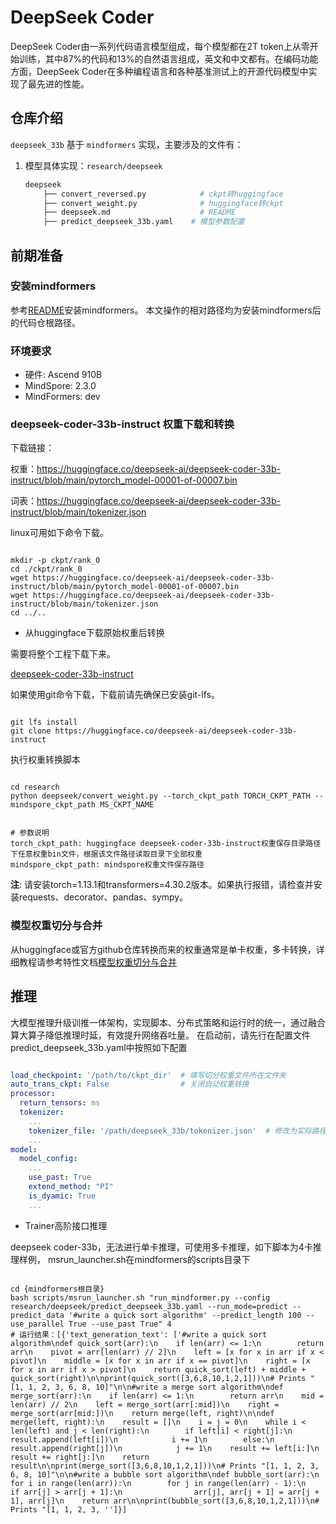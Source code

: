 # DeepSeek Coder

DeepSeek Coder由一系列代码语言模型组成，每个模型都在2T token上从零开始训练，其中87%的代码和13%的自然语言组成，英文和中文都有。在编码功能方面，DeepSeek Coder在多种编程语言和各种基准测试上的开源代码模型中实现了最先进的性能。

## 仓库介绍

`deepseek_33b` 基于 `mindformers` 实现，主要涉及的文件有：

1. 模型具体实现：`research/deepseek`

    ```bash
    deepseek
        ├── convert_reversed.py            # ckpt转huggingface
        ├── convert_weight.py              # huggingface转ckpt
        ├── deepseek.md                    # README
        ├── predict_deepseek_33b.yaml    # 模型参数配置

## 前期准备

### 安装mindformers

参考[README](../../README.md#二、mindformers安装)安装mindformers。
本文操作的相对路径均为安装mindformers后的代码仓根路径。

### 环境要求

- 硬件: Ascend 910B
- MindSpore: 2.3.0
- MindFormers: dev

### deepseek-coder-33b-instruct 权重下载和转换

下载链接：

权重：https://huggingface.co/deepseek-ai/deepseek-coder-33b-instruct/blob/main/pytorch_model-00001-of-00007.bin

词表：https://huggingface.co/deepseek-ai/deepseek-coder-33b-instruct/blob/main/tokenizer.json

linux可用如下命令下载。

```shell

mkdir -p ckpt/rank_0
cd ./ckpt/rank_0
wget https://huggingface.co/deepseek-ai/deepseek-coder-33b-instruct/blob/main/pytorch_model-00001-of-00007.bin
wget https://huggingface.co/deepseek-ai/deepseek-coder-33b-instruct/blob/main/tokenizer.json
cd ../..

```

- 从huggingface下载原始权重后转换

需要将整个工程下载下来。

[deepseek-coder-33b-instruct](https://huggingface.co/deepseek-ai/deepseek-coder-33b-instruct)

如果使用git命令下载，下载前请先确保已安装git-lfs。

```shell

git lfs install
git clone https://huggingface.co/deepseek-ai/deepseek-coder-33b-instruct

```

执行权重转换脚本

```shell

cd research
python deepseek/convert_weight.py --torch_ckpt_path TORCH_CKPT_PATH --mindspore_ckpt_path MS_CKPT_NAME

```

```text

# 参数说明
torch_ckpt_path: huggingface deepseek-coder-33b-instruct权重保存目录路径下任意权重bin文件，根据该文件路径读取目录下全部权重
mindspore_ckpt_path: mindspore权重文件保存路径

```

**注**: 请安装torch=1.13.1和transformers=4.30.2版本。如果执行报错，请检查并安装requests、decorator、pandas、sympy。

### 模型权重切分与合并

从huggingface或官方github仓库转换而来的权重通常是单卡权重，多卡转换，详细教程请参考特性文档[模型权重切分与合并](../../docs/feature_cards/Transform_Ckpt.md)

## 推理

大模型推理升级训推一体架构，实现脚本、分布式策略和运行时的统一，通过融合算大算子降低推理时延，有效提升网络吞吐量。
在启动前，请先行在配置文件predict_deepseek_33b.yaml中按照如下配置

```yaml

load_checkpoint: '/path/to/ckpt_dir'  # 填写切分权重文件所在文件夹
auto_trans_ckpt: False                # 关闭自动权重转换
processor:
  return_tensors: ms
  tokenizer:
    ...
    tokenizer_file: '/path/deepseek_33b/tokenizer.json'  # 修改为实际路径
    ...
model:
  model_config:
    ...
    use_past: True
    extend_method: "PI"
    is_dyamic: True
    ...

```

- Trainer高阶接口推理

deepseek coder-33b，无法进行单卡推理，可使用多卡推理，如下脚本为4卡推理样例，
msrun_launcher.sh在mindformers的scripts目录下

```shell

cd {mindformers根目录}
bash scripts/msrun_launcher.sh "run_mindformer.py --config research/deepseek/predict_deepseek_33b.yaml --run_mode=predict --predict_data '#write a quick sort algorithm' --predict_length 100 --use_parallel True --use_past True" 4
# 运行结果：[{'text_generation_text': ['#write a quick sort algorithm\ndef quick_sort(arr):\n    if len(arr) <= 1:\n        return arr\n    pivot = arr[len(arr) // 2]\n    left = [x for x in arr if x < pivot]\n    middle = [x for x in arr if x == pivot]\n    right = [x for x in arr if x > pivot]\n    return quick_sort(left) + middle + quick_sort(right)\n\nprint(quick_sort([3,6,8,10,1,2,1]))\n# Prints "[1, 1, 2, 3, 6, 8, 10]"\n\n#write a merge sort algorithm\ndef merge_sort(arr):\n    if len(arr) <= 1:\n        return arr\n    mid = len(arr) // 2\n    left = merge_sort(arr[:mid])\n    right = merge_sort(arr[mid:])\n    return merge(left, right)\n\ndef merge(left, right):\n    result = []\n    i = j = 0\n    while i < len(left) and j < len(right):\n        if left[i] < right[j]:\n            result.append(left[i])\n            i += 1\n        else:\n            result.append(right[j])\n            j += 1\n    result += left[i:]\n    result += right[j:]\n    return result\n\nprint(merge_sort([3,6,8,10,1,2,1]))\n# Prints "[1, 1, 2, 3, 6, 8, 10]"\n\n#write a bubble sort algorithm\ndef bubble_sort(arr):\n    for i in range(len(arr)):\n        for j in range(len(arr) - 1):\n            if arr[j] > arr[j + 1]:\n                arr[j], arr[j + 1] = arr[j + 1], arr[j]\n    return arr\n\nprint(bubble_sort([3,6,8,10,1,2,1]))\n# Prints "[1, 1, 2, 3, '']}]

```
